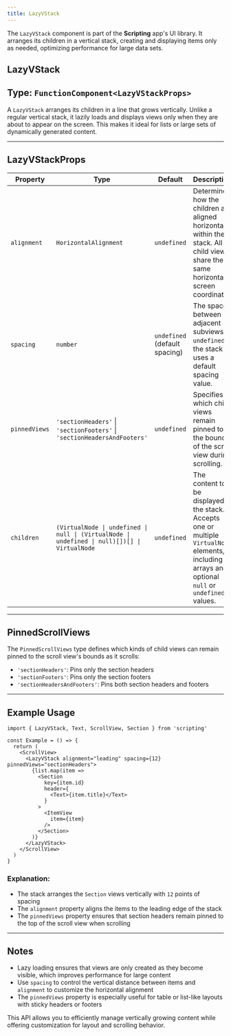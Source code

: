 ```yaml
---
title: LazyVStack
---
```

The `LazyVStack` component is part of the **Scripting** app's UI library. It arranges its children in a vertical stack, creating and displaying items only as needed, optimizing performance for large data sets.

## LazyVStack

## Type: `FunctionComponent<LazyVStackProps>`

A `LazyVStack` arranges its children in a line that grows vertically. Unlike a regular vertical stack, it lazily loads and displays views only when they are about to appear on the screen. This makes it ideal for lists or large sets of dynamically generated content.

---

## LazyVStackProps

| Property       | Type                                                                                       | Default             | Description                                                                                                                                                     |
|----------------|--------------------------------------------------------------------------------------------|---------------------|-----------------------------------------------------------------------------------------------------------------------------------------------------------------|
| `alignment`    | `HorizontalAlignment`                                                                      | `undefined`         | Determines how the children are aligned horizontally within the stack. All child views share the same horizontal screen coordinate.                             |
| `spacing`      | `number`                                                                                   | `undefined` (default spacing) | The space between adjacent subviews. If `undefined`, the stack uses a default spacing value.                                                                  |
| `pinnedViews`  | `'sectionHeaders'` \| `'sectionFooters'` \| `'sectionHeadersAndFooters'`                   | `undefined`         | Specifies which child views remain pinned to the bounds of the scroll view during scrolling.                                                                  |
| `children`     | `(VirtualNode \| undefined \| null \| (VirtualNode \| undefined \| null)[])[] \| VirtualNode` | `undefined`         | The content to be displayed in the stack. Accepts one or multiple `VirtualNode` elements, including arrays and optional `null` or `undefined` values.          |

---

## PinnedScrollViews

The `PinnedScrollViews` type defines which kinds of child views can remain pinned to the scroll view's bounds as it scrolls:

- `'sectionHeaders'`: Pins only the section headers
- `'sectionFooters'`: Pins only the section footers
- `'sectionHeadersAndFooters'`: Pins both section headers and footers

---

## Example Usage

```tsx
import { LazyVStack, Text, ScrollView, Section } from 'scripting'

const Example = () => {
  return (
    <ScrollView>
      <LazyVStack alignment="leading" spacing={12} pinnedViews="sectionHeaders">
        {list.map(item => 
          <Section
            key={item.id}
            header={
              <Text>{item.title}</Text>
            }
          >
            <ItemView
              item={item}
            />
          </Section>
        )}
      </LazyVStack>
    </ScrollView>
  )
}
```

### Explanation:

- The stack arranges the `Section` views vertically with `12` points of spacing
- The `alignment` property aligns the items to the leading edge of the stack
- The `pinnedViews` property ensures that section headers remain pinned to the top of the scroll view when scrolling

---

## Notes

- Lazy loading ensures that views are only created as they become visible, which improves performance for large content
- Use `spacing` to control the vertical distance between items and `alignment` to customize the horizontal alignment
- The `pinnedViews` property is especially useful for table or list-like layouts with sticky headers or footers

This API allows you to efficiently manage vertically growing content while offering customization for layout and scrolling behavior.